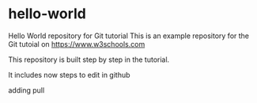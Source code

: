 # hello-world
Hello World repository for Git tutorial
This is an example repository for the Git tutoial on https://www.w3schools.com

This repository is built step by step in the tutorial.

It includes now steps to edit in github

adding pull 
